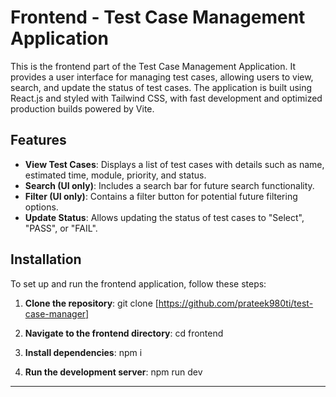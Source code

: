 # Frontend - Test Case Management Application

This is the frontend part of the Test Case Management Application. It provides a user interface for managing test cases, allowing users to view, search, and update the status of test cases. The application is built using React.js and styled with Tailwind CSS, with fast development and optimized production builds powered by Vite.

## Features

- **View Test Cases**: Displays a list of test cases with details such as name, estimated time, module, priority, and status.
- **Search (UI only)**: Includes a search bar for future search functionality.
- **Filter (UI only)**: Contains a filter button for potential future filtering options.
- **Update Status**: Allows updating the status of test cases to "Select", "PASS", or "FAIL".

## Installation

To set up and run the frontend application, follow these steps:

1. **Clone the repository**:
   git clone [https://github.com/prateek980ti/test-case-manager]

2. **Navigate to the frontend directory**:
   cd frontend

3. **Install dependencies**:
   npm i

4. **Run the development server**:
   npm run dev

---

